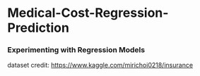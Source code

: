 # Medical-Cost-Regression-Prediction
### Experimenting with Regression Models

dataset credit: https://www.kaggle.com/mirichoi0218/insurance

